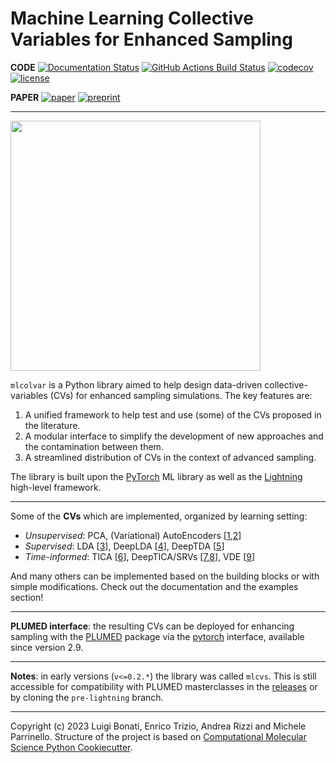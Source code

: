Machine Learning Collective Variables for Enhanced Sampling
=================================================

[//]: # (Badges)
**CODE**  [![Documentation Status](https://readthedocs.org/projects/mlcolvar/badge/?version=latest)](https://mlcolvar.readthedocs.io/en/latest/?badge=latest)
[![GitHub Actions Build Status](https://github.com/luigibonati/mlcolvar/actions/workflows/CI.yaml/badge.svg?branch=main)](https://github.com/luigibonati/mlcolvar/actions?query=workflow%3ACI)
[![codecov](https://codecov.io/gh/luigibonati/mlcolvar/branch/main/graph/badge.svg?token=H01H68KNNG)](https://codecov.io/gh/luigibonati/mlcolvar)
[![license](https://img.shields.io/github/license/luigibonati/mlcolvar)](https://github.com/luigibonati/mlcolvar/blob/main/LICENSE)

**PAPER**  [![paper](https://img.shields.io/badge/doi-10.1063/5.0156343-blue)](https://doi.org/10.1063/5.0156343)
[![preprint](https://img.shields.io/badge/arXiv-2305.19980-red)](https://arxiv.org/abs/2305.19980)

---


<img src="https://raw.githubusercontent.com/luigibonati/mlcolvar/main/docs/images/logo_name_black_big.png" width="400" />


`mlcolvar` is a Python library aimed to help design data-driven collective-variables (CVs) for enhanced sampling simulations. The key features are:

1. A unified framework to help test and use (some) of the CVs proposed in the literature. 
2. A modular interface to simplify the development of new approaches and the contamination between them.
3. A streamlined distribution of CVs in the context of advanced sampling. 

The library is built upon the [PyTorch](https://pytorch.org/) ML library as well as the [Lightning](https://lightning.ai/) high-level framework. 

---

Some of the **CVs** which are implemented, organized by learning setting:
- _Unsupervised_: PCA, (Variational) AutoEncoders [[1](http://dx.doi.org/%2010.1002/jcc.25520),[2](http://dx.doi.org/%2010.1021/acs.jctc.1c00415)]
- _Supervised_: LDA [[3](http://dx.doi.org/10.1021/acs.jpclett.8b00733)], DeepLDA [[4](http://dx.doi.org/%2010.1021/acs.jpclett.0c00535)], DeepTDA [[5](http://dx.doi.org/%2010.1021/acs.jpclett.1c02317)]
- _Time-informed_: TICA [[6](http://dx.doi.org/%2010.1063/1.4811489)], DeepTICA/SRVs [[7](http://dx.doi.org/10.1073/pnas.2113533118),[8](http://dx.doi.org/%2010.1063/1.5092521)], VDE [[9](http://dx.doi.org/10.1103/PhysRevE.97.062412)]

And many others can be implemented based on the building blocks or with simple modifications. Check out the documentation and the examples section!

---

**PLUMED interface**: the resulting CVs can be deployed for enhancing sampling with the [PLUMED](https://www.plumed.org/) package via the [pytorch](https://www.plumed.org/doc-master/user-doc/html/_p_y_t_o_r_c_h__m_o_d_e_l.html>`_) interface, available since version 2.9. 

---

**Notes**: in early versions (`v<=0.2.*`) the library was called `mlcvs`. This is still accessible for compatibility with PLUMED masterclasses in the [releases](https://github.com/luigibonati/mlcolvar/releases) or by cloning the `pre-lightning` branch.

---

Copyright (c) 2023 Luigi Bonati, Enrico Trizio, Andrea Rizzi and Michele Parrinello. 
Structure of the project is based on 
[Computational Molecular Science Python Cookiecutter](https://github.com/molssi/cookiecutter-cms).
